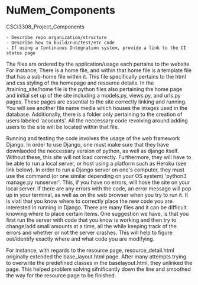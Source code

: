 # NuMem_Components
CSCI3308_Project_Components

    - Describe repo organization/structure
    - Describe how to build/run/test/etc code
    - If using a Continuous Integration system, provide a link to the CI status page


The files are ordered by the application/usage each pertains to the website. For instance, There is a home file, and within that home file is a template file that has a sub-home file within it. This file specifically pertains to the html and css styling of the homepage and resource details. In the /training_site/home file is the python files also pertaining the home page and initial set up of the site including a models.py, views.py, and urls.py pages. These pages are essential to the site correctly linking and running. You will see another file name media which houses the images used in the database. Additionally, there is a folder only pertaining to the creation of users labeled 'acocunts'. All the neccessary code revolving around adding users to the site will be located within that file. 


Running and testing the code involves the usage of the web framework Django. In order to use Django, one must make sure that they have downlaoded the neccessary version of python, as well as django itself. Without these, this site will not load correctly. Furthermore, they will have to be able to run a local server, or host using a platform such as Heroku (see link below). In order to run a Django server on one's computer, they must use the command (or one similar depending on your OS system) 'python3 manage.py runserver'. This, if you have no errors, will hose the site on your local server. If there are any errors with the code, an error message will pop up in your terminal, as well as on the web browser when you try to run it. It is viatl that you know where to correctly place the new code you are interested in running in Django. There are many files and it can be difficult knowing where to place certain items. One suggestion we have, is that you first run the server with code that you know is working and then try to change/add small amounts at a time, all the while keeping track of the errors and whether or not the server crashes. This will help to figure out/identify exactly where and what code you are modifying. 

For instance, with regards to the resource page, resource_detail.html originally extended the base_layout.html page. After many attempts trying to overwrite the predefined classes in the baselayout.html, they unlinked the page. This helped problem solving sifnificantly down the line and smoothed the way for the resource page to be finished. 




